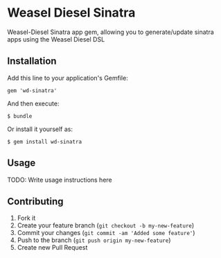 # Weasel Diesel Sinatra

Weasel-Diesel Sinatra app gem, allowing you to generate/update sinatra apps using the Weasel Diesel DSL


## Installation

Add this line to your application's Gemfile:

    gem 'wd-sinatra'

And then execute:

    $ bundle

Or install it yourself as:

    $ gem install wd-sinatra

## Usage

TODO: Write usage instructions here

## Contributing

1. Fork it
2. Create your feature branch (`git checkout -b my-new-feature`)
3. Commit your changes (`git commit -am 'Added some feature'`)
4. Push to the branch (`git push origin my-new-feature`)
5. Create new Pull Request

